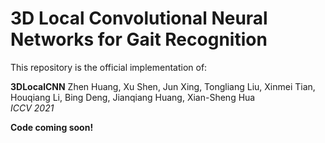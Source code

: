# 3D Local Convolutional Neural Networks for Gait Recognition
This repository is the official implementation of:

**3DLocalCNN**
Zhen Huang, Xu Shen, Jun Xing, Tongliang Liu, Xinmei Tian, Houqiang Li, Bing
Deng, Jianqiang Huang, Xian-Sheng Hua\
*ICCV 2021*


**Code coming soon!**
